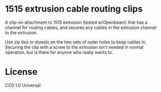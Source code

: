 # 1515 extrusion cable routing clips

A clip-on attachment to 1515 extrusion (tested w/Openbeam) that has a channel for routing
cables, and secures any cables in the extrusion channel to the extrusion.

Use zip ties or dowels on the two sets of outer holes to keep cables in. Securing the clip
with a screw to the extrusion isn't needed in normal operation, but is there for 
anyone who really wants to.

# License

CC0 1.0 Universal 
